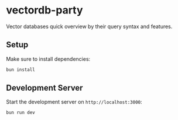 # vectordb-party

Vector databases quick overview by their query syntax and features.

## Setup

Make sure to install dependencies:

```bash
bun install
```

## Development Server

Start the development server on `http://localhost:3000`:

```bash
bun run dev
```
